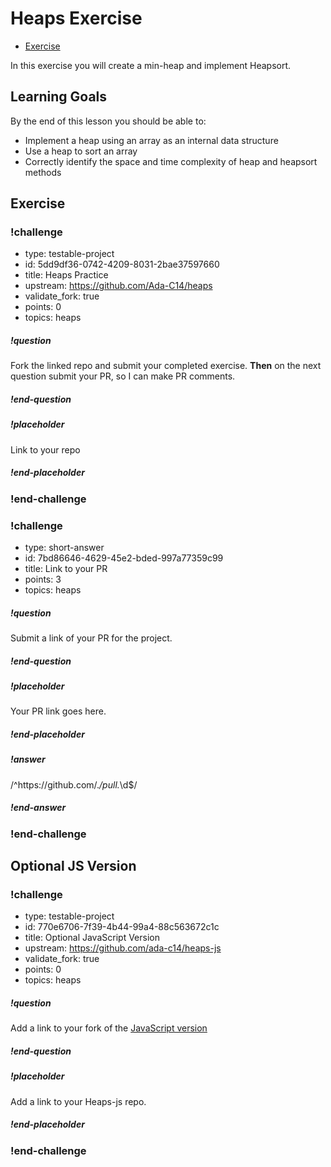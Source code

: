 # Heaps Exercise

* [Exercise](https://github.com/Ada-C14/heaps) 

In this exercise you will create a min-heap and implement Heapsort.

## Learning Goals

By the end of this lesson you should be able to:

* Implement a heap using an array as an internal data structure
* Use a heap to sort an array
* Correctly identify the space and time complexity of heap and heapsort methods

## Exercise

### !challenge

* type: testable-project
* id: 5dd9df36-0742-4209-8031-2bae37597660
* title: Heaps Practice
* upstream: https://github.com/Ada-C14/heaps
* validate_fork: true
* points: 0
* topics: heaps

##### !question

Fork the linked repo and submit your completed exercise.  **Then** on the next question submit your PR, so I can make PR comments.

##### !end-question

##### !placeholder

Link to your repo

##### !end-placeholder

<!-- other optional sections -->
<!-- !hint - !end-hint (markdown, users can see after a failed attempt) -->
<!-- !rubric - !end-rubric (markdown, instructors can see while scoring a checkpoint) -->
<!-- !explanation - !end-explanation (markdown, students can see after answering correctly) -->

### !end-challenge

<!-- ======================= END CHALLENGE ======================= -->

<!-- >>>>>>>>>>>>>>>>>>>>>> BEGIN CHALLENGE >>>>>>>>>>>>>>>>>>>>>> -->
<!-- Replace everything in square brackets [] and remove brackets  -->

### !challenge

* type: short-answer
* id: 7bd86646-4629-45e2-bded-997a77359c99
* title: Link to your PR
* points: 3
* topics: heaps

##### !question

Submit a link of your PR for the project.

##### !end-question

##### !placeholder

Your PR link goes here.

##### !end-placeholder

##### !answer

/^https:\/\/github.com\/.*\/pull.*\d$/

##### !end-answer

<!-- other optional sections -->
<!-- !hint - !end-hint (markdown, users can see after a failed attempt) -->
<!-- !rubric - !end-rubric (markdown, instructors can see while scoring a checkpoint) -->
<!-- !explanation - !end-explanation (markdown, students can see after answering correctly) -->

### !end-challenge

<!-- ======================= END CHALLENGE ======================= -->

## Optional JS Version

<!-- >>>>>>>>>>>>>>>>>>>>>> BEGIN CHALLENGE >>>>>>>>>>>>>>>>>>>>>> -->
<!-- Replace everything in square brackets [] and remove brackets  -->

### !challenge

* type: testable-project
* id: 770e6706-7f39-4b44-99a4-88c563672c1c
* title: Optional JavaScript Version
* upstream: https://github.com/ada-c14/heaps-js
* validate_fork: true
* points: 0
* topics: heaps

##### !question

Add a link to your fork of the [JavaScript version](https://github.com/ada-c14/heaps-js)

##### !end-question

##### !placeholder

Add a link to your Heaps-js repo.

##### !end-placeholder

<!-- other optional sections -->
<!-- !hint - !end-hint (markdown, users can see after a failed attempt) -->
<!-- !rubric - !end-rubric (markdown, instructors can see while scoring a checkpoint) -->
<!-- !explanation - !end-explanation (markdown, students can see after answering correctly) -->

### !end-challenge

<!-- ======================= END CHALLENGE ======================= -->